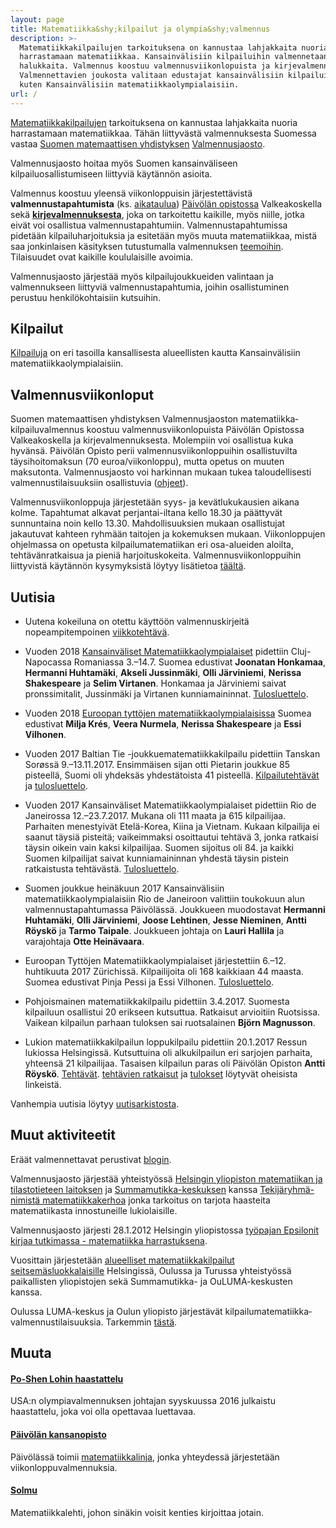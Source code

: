 ```yaml
---
layout: page
title: Matematiikka&shy;kilpailut ja olympia&shy;valmennus
description: >-
  Matematiikkakilpailujen tarkoituksena on kannustaa lahjakkaita nuoria
  harrastamaan matematiikkaa. Kansainvälisiin kilpailuihin valmennetaan
  halukkaita. Valmennus koostuu valmennusviikonlopuista ja kirjevalmennuksesta.
  Valmennettavien joukosta valitaan edustajat kansainvälisiin kilpailuihin,
  kuten Kansainvälisiin matematiikkaolympialaisiin.
url: /
---
```

[Matematiikka&shy;kilpailujen](kilpailut) tarkoituksena on
kannustaa lahjakkaita nuoria harrastamaan matematiikkaa.  Tähän
liittyvästä valmennuksesta Suomessa vastaa
[Suomen matemaattisen yhdistyksen](http://www.matemaattinenyhdistys.fi/)
[Valmennusjaosto](valmentajat).

Valmennusjaosto hoitaa myös Suomen kansainväliseen
kilpailuosallistumiseen liittyviä käytännön asioita.

Valmennus koostuu yleensä viikonloppuisin järjestettävistä
**valmennustapahtumista** (ks. [aika&shy;taulua](aikataulu))
[Päiv&ouml;län opistossa](#muuta) Valkeakoskella sekä
[**kirjevalmennuksesta**](valmennus), joka on tarkoitettu
kaikille, myös niille, jotka eivät voi osallistua
valmennustapahtumiin.  Valmennustapahtumissa pidetään
kilpailuharjoituksia ja esitetään myös muuta matematiikkaa, mistä saa
jonkinlaisen käsityksen tutustumalla valmennuksen
[teemoihin](aiheet).  Tilaisuudet ovat kaikille koululaisille
avoimia.


Valmennusjaosto järjestää myös kilpailujoukkueiden valintaan ja
valmennukseen liittyviä valmennus&shy;tapahtumia, joihin osallistuminen
perustuu henkilökohtaisiin kutsuihin.

## <a name="kilpailut"></a>Kilpailut

[Kilpailuja](/kilpailut/) on eri tasoilla kansallisesta alueellisten kautta
Kansainvälisiin matematiikka&shy;olympialaisiin.

## <a name="kilpailuvalmennus"></a>Valmennusviikonloput

Suomen matemaattisen yhdistyksen Valmennusjaoston
matematiikka&shy;kilpailuvalmennus koostuu valmennus&shy;viikonlopuista Päivölän
Opistossa Valkeakoskella ja kirjevalmennuksesta. Molempiin voi
osallistua kuka hyvänsä. Päivölän Opisto perii
valmennus&shy;viikonloppuihin osallistuvilta täysihoito&shy;maksun (70
euroa/viikonloppu), mutta opetus on muuten maksutonta. Valmennusjaosto
voi harkinnan mukaan tukea taloudellisesti valmennus&shy;tilaisuuksiin
osallistuvia ([ohjeet](/kaytanto/#taloudellinen-tuki)).

Valmennusviikonloppuja järjestetään syys- ja kevät&shy;lukukausien aikana
kolme. Tapahtumat alkavat perjantai-iltana kello 18.30 ja päättyvät
sunnuntaina noin kello 13.30. Mahdollisuuksien mukaan osallistujat
jakautuvat kahteen ryhmään taitojen ja kokemuksen
mukaan. Viikonloppujen ohjelmassa on opetusta kilpailu&shy;matematiikan eri
osa-alueiden aloilta, tehtävänratkaisua ja pieniä
harjoituskokeita. Valmennus&shy;viikonloppuihin liittyvistä käytännön
kysymyksistä löytyy lisätietoa [täältä](kaytanto).

## <a name="uutisia"></a>Uutisia

* Uutena kokeiluna on otettu käyttöön valmennuskirjeitä nopeampitempoinen [viikkotehtävä](https://keskustelu.matematiikkakilpailut.fi/c/viikkotehtavat).

* Vuoden 2018 [Kansainväliset Matematiikkaolympialaiset](http://www.imo2018.org/) pidettiin Cluj-Napocassa Romaniassa 3.&ndash;14.7. Suomea edustivat **Joonatan Honkamaa**, **Hermanni Huhtamäki**, **Akseli Jussinmäki**, **Olli Järviniemi**, **Nerissa Shakespeare** ja **Selim Virtanen**. Honkamaa ja Järviniemi saivat pronssimitalit, Jussinmäki ja Virtanen kunniamaininnat. [Tulosluettelo](http://imo-official.org/year_country_r.aspx?year=2018).

* Vuoden 2018 [Euroopan tyttöjen matematiikka&shy;olympialaisissa](http://www.egmo2018.org/) Suomea edustivat **Milja Krés**, **Veera Nurmela**, **Nerissa Shakespeare** ja **Essi Vilhonen**.

* Vuoden 2017 Baltian Tie -joukkuematematiikkakilpailu pidettiin Tanskan Sorøssä 9.&ndash;13.11.2017. Ensimmäisen sijan otti Pietarin joukkue 85 pisteellä, Suomi oli yhdeksäs yhdestätoista 41 pisteellä. [Kilpailutehtävät](/Baltian_tie/2017/BW17_FIN.pdf) ja [tulosluettelo](http://www.balticway17.dk/results.html).

* Vuoden 2017 Kansainväliset Matematiikkaolympialaiset pidettiin Rio de Janeirossa 12.&ndash;23.7.2017. Mukana oli 111 maata ja 615 kilpailijaa. Parhaiten menestyivät Etelä-Korea, Kiina ja Vietnam. Kukaan kilpailija ei saanut täysiä pisteitä; vaikeimmaksi osoittautui tehtävä 3, jonka ratkaisi täysin oikein vain kaksi kilpailijaa. Suomen sijoitus oli 84. ja kaikki Suomen kilpailijat saivat kunniamaininnan yhdestä täysin pistein ratkaistusta tehtävästä. [Tulosluettelo](https://www.imo-official.org/year_individual_r.aspx?year=2017&column=total&order=desc&gender=hide&nameform=western).

* Suomen joukkue heinäkuun 2017 Kansainvälisiin matematiikkaolympialaisiin Rio de Janeiroon valittiin toukokuun alun valmennustapahtumassa Päivölässä. Joukkueen muodostavat **Hermanni Huhtamäki**, **Olli Järviniemi**, **Joose Lehtinen**, **Jesse    Nieminen**, **Antti Röyskö** ja **Tarmo Taipale**. Joukkueen johtaja on **Lauri Hallila** ja varajohtaja **Otte Heinävaara**.

* Euroopan Tyttöjen Matematiikkaolympialaiset järjestettiin 6.–12. huhtikuuta 2017 Zürichissä. Kilpailijoita oli 168 kaikkiaan 44 maasta. Suomea edustivat Pinja Pessi ja Essi Vilhonen. [Tulosluettelo](https://www.egmo.org/egmos/egmo6/scoreboard/).

* Pohjoismainen matematiikkakilpailu pidettiin 3.4.2017. Suomesta kilpailuun osallistui 20 erikseen kutsuttua. Ratkaisut arvioitiin Ruotsissa. Vaikean kilpailun parhaan tuloksen sai ruotsalainen **Björn Magnusson**.

* Lukion matematiikkakilpailun loppukilpailu pidettiin 20.1.2017 Ressun lukiossa Helsingissä. Kutsuttuina oli alkukilpailun eri sarjojen parhaita, yhteensä 21 kilpailijaa. Tasaisen kilpailun paras oli Päivölän Opiston **Antti Röyskö**. [Tehtävät](MAOL/2017/lukm2017.pdf). [tehtävien ratkaisut](MAOL/2017/lukm2017r.pdf) ja [tulokset](MAOL/2017/lukmat2017tul.pdf) löytyvät oheisista linkeistä.


Vanhempia uutisia löytyy [uutisarkistosta](vanhaset.html).

[bt-tulokset]: http://mif.vu.lt/balticway2014/wp-content/uploads/2014/07/bw2014rez.pdf
[Kappa]: http://www.math.su.se/samverkan/kommun-skola/tävlingar/kappa
[imo-tulokset]: http://www.imo-official.org/year_info.aspx?year=2014
[egmo-tulokset]: https://www.egmo.org/egmos/egmo3/scoreboard/
[EGMO-tulokset-minsk]: https://www.egmo.org/egmos/egmo4/scoreboard/

## <a name="muut-aktiviteetit"></a>Muut aktiviteetit

Eräät valmennettavat perustivat [blogin][blog].

Valmennusjaosto järjestää yhteistyössä
[Helsingin yliopiston matematiikan ja tilastotieteen laitoksen][mathstat]
ja [Summamutikka-keskuksen][summamutikka] kanssa
[Tekijäryhmä-nimistä matematiikkakerhoa][tekijaryhma] jonka tarkoitus
on tarjota haasteita matematiikasta innostuneille lukiolaisille.

Valmennusjaosto järjesti 28.1.2012 Helsingin yliopistossa
[työpajan Epsilonit kirjaa tutkimassa - matematiikka harrastuksena][epsilonit].

Vuosittain järjestetään
[alueelliset matematiikka&shy;kilpailut seitsemäsluokkalaisille][seiskat]
Helsingissä, Oulussa ja Turussa yhteistyössä paikallisten yliopistojen
sekä Summamutikka- ja OuLUMA-keskusten kanssa.

Oulussa LUMA-keskus ja Oulun yliopisto järjestävät
kilpailu&shy;matematiikka&shy;valmennus&shy;tilaisuuksia. Tarkemmin [tästä][oulu].

[blog]: https://blog.matematiikkakilpailut.fi
[mathstat]: http://www.mathstat.helsinki.fi
[summamutikka]: https://wiki.helsinki.fi/display/Summamutikka/Etusivu
[tekijaryhma]: https://wiki.helsinki.fi/pages/viewpage.action?pageId=74230034
[epsilonit]: /kokoukset/epsilon
[seiskat]: /seiskat
[oulu]: http://ouluma.fi/2012/08/matematiikkavalmennus/


## <a name="muuta"></a>Muuta

#### [Po-Shen Lohin haastattelu](/kirjallisuus/Loh.pdf)

USA:n olympiavalmennuksen johtajan syyskuussa 2016 julkaistu haastattelu, joka voi olla opettavaa luettavaa.

#### [Päivölän kansanopisto](http://www.paivola.fi/)

Päivölässä toimii [matematiikkalinja](https://www.matematiikkalinja.fi/),
jonka yhteydessä järjestetään viikonloppu&shy;valmennuksia.
   
#### [Solmu](http://matematiikkalehtisolmu.fi/)

Matematiikkalehti, johon sinäkin voisit kenties kirjoittaa jotain.

